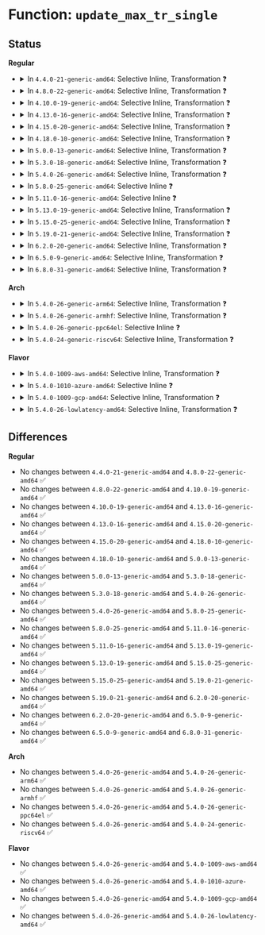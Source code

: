 # Function: <code>update_max_tr_single</code>

## Status
<b>Regular</b>
<ul>
<li>
<details>
<summary>In <code>4.4.0-21-generic-amd64</code>: Selective Inline, Transformation ❓</summary>

```c
void update_max_tr_single(struct trace_array * tr, struct task_struct * tsk, int cpu)
```

```json
{
  "name": "update_max_tr_single",
  "collision_type": "Unique Global",
  "inline_type": "Selective",
  "funcs": [
    {
      "addr": 18446744071580220784,
      "name": "update_max_tr_single",
      "external": true,
      "loc": "kernel/trace/trace.c:1108",
      "file": "kernel/trace/trace.c",
      "inline": "not declared, inlined",
      "caller_inline": [
        "kernel/trace/trace.c:tracing_snapshot_write"
      ],
      "caller_func": [
        "kernel/trace/trace.c:tracing_snapshot_write"
      ]
    }
  ],
  "symbols": [
    {
      "addr": 18446744071580220784,
      "name": "update_max_tr_single.part.56",
      "section": ".text",
      "bind": "STB_LOCAL",
      "size": 333
    },
    {
      "addr": 18446744071580221120,
      "name": "update_max_tr_single",
      "section": ".text",
      "bind": "STB_GLOBAL",
      "size": 22
    }
  ]
}
```
</details>
</li>
<li>
<details>
<summary>In <code>4.8.0-22-generic-amd64</code>: Selective Inline, Transformation ❓</summary>

```c
void update_max_tr_single(struct trace_array * tr, struct task_struct * tsk, int cpu)
```

```json
{
  "name": "update_max_tr_single",
  "collision_type": "Unique Global",
  "inline_type": "Selective",
  "funcs": [
    {
      "addr": 18446744071580268003,
      "name": "update_max_tr_single",
      "external": true,
      "loc": "kernel/trace/trace.c:1343",
      "file": "kernel/trace/trace.c",
      "inline": "not declared, inlined",
      "caller_inline": [
        "kernel/trace/trace.c:tracing_snapshot_write"
      ],
      "caller_func": [
        "kernel/trace/trace.c:tracing_snapshot_write"
      ]
    }
  ],
  "symbols": [
    {
      "addr": 18446744071580257616,
      "name": "update_max_tr_single.part.61",
      "section": ".text",
      "bind": "STB_LOCAL",
      "size": 333
    },
    {
      "addr": 18446744071580257952,
      "name": "update_max_tr_single",
      "section": ".text",
      "bind": "STB_GLOBAL",
      "size": 22
    }
  ]
}
```
</details>
</li>
<li>
<details>
<summary>In <code>4.10.0-19-generic-amd64</code>: Selective Inline, Transformation ❓</summary>

```c
void update_max_tr_single(struct trace_array * tr, struct task_struct * tsk, int cpu)
```

```json
{
  "name": "update_max_tr_single",
  "collision_type": "Unique Global",
  "inline_type": "Selective",
  "funcs": [
    {
      "addr": 18446744071580311024,
      "name": "update_max_tr_single",
      "external": true,
      "loc": "kernel/trace/trace.c:1387",
      "file": "kernel/trace/trace.c",
      "inline": "not declared, inlined",
      "caller_inline": [
        "kernel/trace/trace.c:tracing_snapshot_write"
      ],
      "caller_func": [
        "kernel/trace/trace.c:tracing_snapshot_write"
      ]
    }
  ],
  "symbols": [
    {
      "addr": 18446744071580300672,
      "name": "update_max_tr_single.part.58",
      "section": ".text",
      "bind": "STB_LOCAL",
      "size": 333
    },
    {
      "addr": 18446744071580301008,
      "name": "update_max_tr_single",
      "section": ".text",
      "bind": "STB_GLOBAL",
      "size": 22
    }
  ]
}
```
</details>
</li>
<li>
<details>
<summary>In <code>4.13.0-16-generic-amd64</code>: Selective Inline, Transformation ❓</summary>

```c
void update_max_tr_single(struct trace_array * tr, struct task_struct * tsk, int cpu)
```

```json
{
  "name": "update_max_tr_single",
  "collision_type": "Unique Global",
  "inline_type": "Selective",
  "funcs": [
    {
      "addr": 18446744071580324800,
      "name": "update_max_tr_single",
      "external": true,
      "loc": "kernel/trace/trace.c:1386",
      "file": "kernel/trace/trace.c",
      "inline": "not declared, inlined",
      "caller_inline": [
        "kernel/trace/trace.c:tracing_snapshot_write"
      ],
      "caller_func": [
        "kernel/trace/trace.c:tracing_snapshot_write"
      ]
    }
  ],
  "symbols": [
    {
      "addr": 18446744071580314112,
      "name": "update_max_tr_single.part.64",
      "section": ".text",
      "bind": "STB_LOCAL",
      "size": 212
    },
    {
      "addr": 18446744071580314336,
      "name": "update_max_tr_single",
      "section": ".text",
      "bind": "STB_GLOBAL",
      "size": 23
    }
  ]
}
```
</details>
</li>
<li>
<details>
<summary>In <code>4.15.0-20-generic-amd64</code>: Selective Inline, Transformation ❓</summary>

```c
void update_max_tr_single(struct trace_array * tr, struct task_struct * tsk, int cpu)
```

```json
{
  "name": "update_max_tr_single",
  "collision_type": "Unique Global",
  "inline_type": "Selective",
  "funcs": [
    {
      "addr": 18446744071580377992,
      "name": "update_max_tr_single",
      "external": true,
      "loc": "kernel/trace/trace.c:1386",
      "file": "kernel/trace/trace.c",
      "inline": "not declared, inlined",
      "caller_inline": [
        "kernel/trace/trace.c:tracing_snapshot_write"
      ],
      "caller_func": [
        "kernel/trace/trace.c:tracing_snapshot_write"
      ]
    }
  ],
  "symbols": [
    {
      "addr": 18446744071580367248,
      "name": "update_max_tr_single.part.63",
      "section": ".text",
      "bind": "STB_LOCAL",
      "size": 212
    },
    {
      "addr": 18446744071580367472,
      "name": "update_max_tr_single",
      "section": ".text",
      "bind": "STB_GLOBAL",
      "size": 23
    }
  ]
}
```
</details>
</li>
<li>
<details>
<summary>In <code>4.18.0-10-generic-amd64</code>: Selective Inline, Transformation ❓</summary>

```c
void update_max_tr_single(struct trace_array * tr, struct task_struct * tsk, int cpu)
```

```json
{
  "name": "update_max_tr_single",
  "collision_type": "Unique Global",
  "inline_type": "Selective",
  "funcs": [
    {
      "addr": 18446744071580439371,
      "name": "update_max_tr_single",
      "external": true,
      "loc": "kernel/trace/trace.c:1397",
      "file": "kernel/trace/trace.c",
      "inline": "not declared, inlined",
      "caller_inline": [
        "kernel/trace/trace.c:tracing_snapshot_write"
      ],
      "caller_func": [
        "kernel/trace/trace.c:tracing_snapshot_write"
      ]
    }
  ],
  "symbols": [
    {
      "addr": 18446744071580428688,
      "name": "update_max_tr_single.part.62",
      "section": ".text",
      "bind": "STB_LOCAL",
      "size": 196
    },
    {
      "addr": 18446744071580428896,
      "name": "update_max_tr_single",
      "section": ".text",
      "bind": "STB_GLOBAL",
      "size": 22
    }
  ]
}
```
</details>
</li>
<li>
<details>
<summary>In <code>5.0.0-13-generic-amd64</code>: Selective Inline, Transformation ❓</summary>

```c
void update_max_tr_single(struct trace_array * tr, struct task_struct * tsk, int cpu)
```

```json
{
  "name": "update_max_tr_single",
  "collision_type": "Unique Global",
  "inline_type": "Selective",
  "funcs": [
    {
      "addr": 18446744071580494971,
      "name": "update_max_tr_single",
      "external": true,
      "loc": "kernel/trace/trace.c:1398",
      "file": "kernel/trace/trace.c",
      "inline": "not declared, inlined",
      "caller_inline": [
        "kernel/trace/trace.c:tracing_snapshot_write"
      ],
      "caller_func": [
        "kernel/trace/trace.c:tracing_snapshot_write"
      ]
    }
  ],
  "symbols": [
    {
      "addr": 18446744071580484336,
      "name": "update_max_tr_single.part.63",
      "section": ".text",
      "bind": "STB_LOCAL",
      "size": 194
    },
    {
      "addr": 18446744071580484544,
      "name": "update_max_tr_single",
      "section": ".text",
      "bind": "STB_GLOBAL",
      "size": 22
    }
  ]
}
```
</details>
</li>
<li>
<details>
<summary>In <code>5.3.0-18-generic-amd64</code>: Selective Inline, Transformation ❓</summary>

```c
void update_max_tr_single(struct trace_array * tr, struct task_struct * tsk, int cpu)
```

```json
{
  "name": "update_max_tr_single",
  "collision_type": "Unique Global",
  "inline_type": "Selective",
  "funcs": [
    {
      "addr": 18446744071580550709,
      "name": "update_max_tr_single",
      "external": true,
      "loc": "kernel/trace/trace.c:1577",
      "file": "kernel/trace/trace.c",
      "inline": "not declared, inlined",
      "caller_inline": [
        "kernel/trace/trace.c:tracing_snapshot_write"
      ],
      "caller_func": [
        "kernel/trace/trace.c:tracing_snapshot_write"
      ]
    }
  ],
  "symbols": [
    {
      "addr": 18446744071580539888,
      "name": "update_max_tr_single.part.0",
      "section": ".text",
      "bind": "STB_LOCAL",
      "size": 206
    },
    {
      "addr": 18446744071580540096,
      "name": "update_max_tr_single",
      "section": ".text",
      "bind": "STB_GLOBAL",
      "size": 22
    }
  ]
}
```
</details>
</li>
<li>
<details>
<summary>In <code>5.4.0-26-generic-amd64</code>: Selective Inline, Transformation ❓</summary>

```c
void update_max_tr_single(struct trace_array * tr, struct task_struct * tsk, int cpu)
```

```json
{
  "name": "update_max_tr_single",
  "collision_type": "Unique Global",
  "inline_type": "Selective",
  "funcs": [
    {
      "addr": 18446744071580598373,
      "name": "update_max_tr_single",
      "external": true,
      "loc": "kernel/trace/trace.c:1595",
      "file": "kernel/trace/trace.c",
      "inline": "not declared, inlined",
      "caller_inline": [
        "kernel/trace/trace.c:tracing_snapshot_write"
      ],
      "caller_func": [
        "kernel/trace/trace.c:tracing_snapshot_write"
      ]
    }
  ],
  "symbols": [
    {
      "addr": 18446744071580587456,
      "name": "update_max_tr_single.part.0",
      "section": ".text",
      "bind": "STB_LOCAL",
      "size": 206
    },
    {
      "addr": 18446744071580587664,
      "name": "update_max_tr_single",
      "section": ".text",
      "bind": "STB_GLOBAL",
      "size": 22
    }
  ]
}
```
</details>
</li>
<li>
<details>
<summary>In <code>5.8.0-25-generic-amd64</code>: Selective Inline ❓</summary>

```c
void update_max_tr_single(struct trace_array * tr, struct task_struct * tsk, int cpu)
```

```json
{
  "name": "update_max_tr_single",
  "collision_type": "Unique Global",
  "inline_type": "Selective",
  "funcs": [
    {
      "addr": 18446744071580686144,
      "name": "update_max_tr_single",
      "external": true,
      "loc": "kernel/trace/trace.c:1699",
      "file": "kernel/trace/trace.c",
      "inline": "not declared, inlined",
      "caller_inline": [],
      "caller_func": [
        "kernel/trace/trace.c:tracing_snapshot_write"
      ]
    }
  ],
  "symbols": [
    {
      "addr": 18446744071580686144,
      "name": "update_max_tr_single",
      "section": ".text",
      "bind": "STB_GLOBAL",
      "size": 217
    }
  ]
}
```
</details>
</li>
<li>
<details>
<summary>In <code>5.11.0-16-generic-amd64</code>: Selective Inline ❓</summary>

```c
void update_max_tr_single(struct trace_array * tr, struct task_struct * tsk, int cpu)
```

```json
{
  "name": "update_max_tr_single",
  "collision_type": "Unique Global",
  "inline_type": "Selective",
  "funcs": [
    {
      "addr": 18446744071580676944,
      "name": "update_max_tr_single",
      "external": true,
      "loc": "kernel/trace/trace.c:1849",
      "file": "kernel/trace/trace.c",
      "inline": "not declared, inlined",
      "caller_inline": [],
      "caller_func": [
        "kernel/trace/trace.c:tracing_snapshot_write"
      ]
    }
  ],
  "symbols": [
    {
      "addr": 18446744071580676944,
      "name": "update_max_tr_single",
      "section": ".text",
      "bind": "STB_GLOBAL",
      "size": 217
    }
  ]
}
```
</details>
</li>
<li>
<details>
<summary>In <code>5.13.0-19-generic-amd64</code>: Selective Inline, Transformation ❓</summary>

```c
void update_max_tr_single(struct trace_array * tr, struct task_struct * tsk, int cpu)
```

```json
{
  "name": "update_max_tr_single",
  "collision_type": "Unique Global",
  "inline_type": "Selective",
  "funcs": [
    {
      "addr": 18446744071580671955,
      "name": "update_max_tr_single",
      "external": true,
      "loc": "kernel/trace/trace.c:1846",
      "file": "kernel/trace/trace.c",
      "inline": "not declared, inlined",
      "caller_inline": [
        "kernel/trace/trace.c:tracing_snapshot_write"
      ],
      "caller_func": [
        "kernel/trace/trace.c:tracing_snapshot_write"
      ]
    }
  ],
  "symbols": [
    {
      "addr": 18446744071580663600,
      "name": "update_max_tr_single.part.0",
      "section": ".text",
      "bind": "STB_LOCAL",
      "size": 138
    },
    {
      "addr": 18446744071580671120,
      "name": "update_max_tr_single",
      "section": ".text",
      "bind": "STB_GLOBAL",
      "size": 22
    }
  ]
}
```
</details>
</li>
<li>
<details>
<summary>In <code>5.15.0-25-generic-amd64</code>: Selective Inline, Transformation ❓</summary>

```c
void update_max_tr_single(struct trace_array * tr, struct task_struct * tsk, int cpu)
```

```json
{
  "name": "update_max_tr_single",
  "collision_type": "Unique Global",
  "inline_type": "Selective",
  "funcs": [
    {
      "addr": 18446744071580868852,
      "name": "update_max_tr_single",
      "external": true,
      "loc": "kernel/trace/trace.c:1860",
      "file": "kernel/trace/trace.c",
      "inline": "not declared, inlined",
      "caller_inline": [
        "kernel/trace/trace.c:tracing_snapshot_write"
      ],
      "caller_func": [
        "kernel/trace/trace.c:tracing_snapshot_write"
      ]
    }
  ],
  "symbols": [
    {
      "addr": 18446744071580837520,
      "name": "update_max_tr_single.part.0",
      "section": ".text",
      "bind": "STB_LOCAL",
      "size": 150
    },
    {
      "addr": 18446744071592169130,
      "name": "update_max_tr_single.part.0.cold",
      "section": ".text",
      "bind": "STB_LOCAL",
      "size": 20
    },
    {
      "addr": 18446744071580846048,
      "name": "update_max_tr_single",
      "section": ".text",
      "bind": "STB_GLOBAL",
      "size": 22
    }
  ]
}
```
</details>
</li>
<li>
<details>
<summary>In <code>5.19.0-21-generic-amd64</code>: Selective Inline, Transformation ❓</summary>

```c
void update_max_tr_single(struct trace_array * tr, struct task_struct * tsk, int cpu)
```

```json
{
  "name": "update_max_tr_single",
  "collision_type": "Unique Global",
  "inline_type": "Selective",
  "funcs": [
    {
      "addr": 18446744071581099077,
      "name": "update_max_tr_single",
      "external": true,
      "loc": "kernel/trace/trace.c:1851",
      "file": "kernel/trace/trace.c",
      "inline": "not declared, inlined",
      "caller_inline": [
        "kernel/trace/trace.c:tracing_snapshot_write"
      ],
      "caller_func": [
        "kernel/trace/trace.c:tracing_snapshot_write"
      ]
    }
  ],
  "symbols": [
    {
      "addr": 18446744071581066528,
      "name": "update_max_tr_single.part.0",
      "section": ".text",
      "bind": "STB_LOCAL",
      "size": 170
    },
    {
      "addr": 18446744071593942835,
      "name": "update_max_tr_single.part.0.cold",
      "section": ".text",
      "bind": "STB_LOCAL",
      "size": 21
    },
    {
      "addr": 18446744071581074272,
      "name": "update_max_tr_single",
      "section": ".text",
      "bind": "STB_GLOBAL",
      "size": 46
    }
  ]
}
```
</details>
</li>
<li>
<details>
<summary>In <code>6.2.0-20-generic-amd64</code>: Selective Inline, Transformation ❓</summary>

```c
void update_max_tr_single(struct trace_array * tr, struct task_struct * tsk, int cpu)
```

```json
{
  "name": "update_max_tr_single",
  "collision_type": "Unique Global",
  "inline_type": "Selective",
  "funcs": [
    {
      "addr": 18446744071581406952,
      "name": "update_max_tr_single",
      "external": true,
      "loc": "kernel/trace/trace.c:1856",
      "file": "kernel/trace/trace.c",
      "inline": "not declared, inlined",
      "caller_inline": [
        "kernel/trace/trace.c:tracing_snapshot_write"
      ],
      "caller_func": [
        "kernel/trace/trace.c:tracing_snapshot_write"
      ]
    }
  ],
  "symbols": [
    {
      "addr": 18446744071581371776,
      "name": "update_max_tr_single.part.0",
      "section": ".text",
      "bind": "STB_LOCAL",
      "size": 170
    },
    {
      "addr": 18446744071596004545,
      "name": "update_max_tr_single.part.0.cold",
      "section": ".text",
      "bind": "STB_LOCAL",
      "size": 21
    },
    {
      "addr": 18446744071581380800,
      "name": "update_max_tr_single",
      "section": ".text",
      "bind": "STB_GLOBAL",
      "size": 46
    }
  ]
}
```
</details>
</li>
<li>
<details>
<summary>In <code>6.5.0-9-generic-amd64</code>: Selective Inline, Transformation ❓</summary>

```c
void update_max_tr_single(struct trace_array * tr, struct task_struct * tsk, int cpu)
```

```json
{
  "name": "update_max_tr_single",
  "collision_type": "Unique Global",
  "inline_type": "Selective",
  "funcs": [
    {
      "addr": 18446744071581466518,
      "name": "update_max_tr_single",
      "external": true,
      "loc": "kernel/trace/trace.c:1907",
      "file": "kernel/trace/trace.c",
      "inline": "not declared, inlined",
      "caller_inline": [
        "kernel/trace/trace.c:tracing_swap_cpu_buffer"
      ],
      "caller_func": [
        "kernel/trace/trace.c:tracing_swap_cpu_buffer"
      ]
    }
  ],
  "symbols": [
    {
      "addr": 18446744071581466304,
      "name": "update_max_tr_single.part.0",
      "section": ".text",
      "bind": "STB_LOCAL",
      "size": 170
    },
    {
      "addr": 18446744071596523127,
      "name": "update_max_tr_single.part.0.cold",
      "section": ".text",
      "bind": "STB_LOCAL",
      "size": 21
    },
    {
      "addr": 18446744071581475376,
      "name": "update_max_tr_single",
      "section": ".text",
      "bind": "STB_GLOBAL",
      "size": 46
    }
  ]
}
```
</details>
</li>
<li>
<details>
<summary>In <code>6.8.0-31-generic-amd64</code>: Selective Inline, Transformation ❓</summary>

```c
void update_max_tr_single(struct trace_array * tr, struct task_struct * tsk, int cpu)
```

```json
{
  "name": "update_max_tr_single",
  "collision_type": "Unique Global",
  "inline_type": "Selective",
  "funcs": [
    {
      "addr": 18446744071581581094,
      "name": "update_max_tr_single",
      "external": true,
      "loc": "kernel/trace/trace.c:1920",
      "file": "kernel/trace/trace.c",
      "inline": "not declared, inlined",
      "caller_inline": [
        "kernel/trace/trace.c:tracing_swap_cpu_buffer"
      ],
      "caller_func": [
        "kernel/trace/trace.c:tracing_swap_cpu_buffer"
      ]
    }
  ],
  "symbols": [
    {
      "addr": 18446744071581580880,
      "name": "update_max_tr_single.part.0",
      "section": ".text",
      "bind": "STB_LOCAL",
      "size": 170
    },
    {
      "addr": 18446744071597423997,
      "name": "update_max_tr_single.part.0.cold",
      "section": ".text",
      "bind": "STB_LOCAL",
      "size": 21
    },
    {
      "addr": 18446744071581586352,
      "name": "update_max_tr_single",
      "section": ".text",
      "bind": "STB_GLOBAL",
      "size": 46
    }
  ]
}
```
</details>
</li>
</ul>
<b>Arch</b>
<ul>
<li>
<details>
<summary>In <code>5.4.0-26-generic-arm64</code>: Selective Inline, Transformation ❓</summary>

```c
void update_max_tr_single(struct trace_array * tr, struct task_struct * tsk, int cpu)
```

```json
{
  "name": "update_max_tr_single",
  "collision_type": "Unique Global",
  "inline_type": "Selective",
  "funcs": [
    {
      "addr": 18446603336491896704,
      "name": "update_max_tr_single",
      "external": true,
      "loc": "kernel/trace/trace.c:1595",
      "file": "kernel/trace/trace.c",
      "inline": "not declared, inlined",
      "caller_inline": [
        "kernel/trace/trace.c:tracing_snapshot_write"
      ],
      "caller_func": [
        "kernel/trace/trace.c:tracing_snapshot_write"
      ]
    }
  ],
  "symbols": [
    {
      "addr": 18446603336491882304,
      "name": "update_max_tr_single.part.0",
      "section": ".text",
      "bind": "STB_LOCAL",
      "size": 188
    },
    {
      "addr": 18446603336491882496,
      "name": "update_max_tr_single",
      "section": ".text",
      "bind": "STB_GLOBAL",
      "size": 32
    }
  ]
}
```
</details>
</li>
<li>
<details>
<summary>In <code>5.4.0-26-generic-armhf</code>: Selective Inline, Transformation ❓</summary>

```c
void update_max_tr_single(struct trace_array * tr, struct task_struct * tsk, int cpu)
```

```json
{
  "name": "update_max_tr_single",
  "collision_type": "Unique Global",
  "inline_type": "Selective",
  "funcs": [
    {
      "addr": 3225838968,
      "name": "update_max_tr_single",
      "external": true,
      "loc": "kernel/trace/trace.c:1595",
      "file": "kernel/trace/trace.c",
      "inline": "not declared, inlined",
      "caller_inline": [
        "kernel/trace/trace.c:tracing_snapshot_write"
      ],
      "caller_func": [
        "kernel/trace/trace.c:tracing_snapshot_write"
      ]
    }
  ],
  "symbols": [
    {
      "addr": 3225827344,
      "name": "update_max_tr_single.part.0",
      "section": ".text",
      "bind": "STB_LOCAL",
      "size": 396
    },
    {
      "addr": 3225827740,
      "name": "update_max_tr_single",
      "section": ".text",
      "bind": "STB_GLOBAL",
      "size": 32
    }
  ]
}
```
</details>
</li>
<li>
<details>
<summary>In <code>5.4.0-26-generic-ppc64el</code>: Selective Inline ❓</summary>

```c
void update_max_tr_single(struct trace_array * tr, struct task_struct * tsk, int cpu)
```

```json
{
  "name": "update_max_tr_single",
  "collision_type": "Unique Global",
  "inline_type": "Selective",
  "funcs": [
    {
      "addr": 13835058055284964896,
      "name": "update_max_tr_single",
      "external": true,
      "loc": "kernel/trace/trace.c:1595",
      "file": "kernel/trace/trace.c",
      "inline": "not declared, inlined",
      "caller_inline": [],
      "caller_func": [
        "kernel/trace/trace.c:tracing_snapshot_write"
      ]
    }
  ],
  "symbols": [
    {
      "addr": 13835058055284964896,
      "name": "update_max_tr_single",
      "section": ".text",
      "bind": "STB_GLOBAL",
      "size": 520
    }
  ]
}
```
</details>
</li>
<li>
<details>
<summary>In <code>5.4.0-24-generic-riscv64</code>: Selective Inline, Transformation ❓</summary>

```c
void update_max_tr_single(struct trace_array * tr, struct task_struct * tsk, int cpu)
```

```json
{
  "name": "update_max_tr_single",
  "collision_type": "Unique Global",
  "inline_type": "Selective",
  "funcs": [
    {
      "addr": 18446743936272185302,
      "name": "update_max_tr_single",
      "external": true,
      "loc": "kernel/trace/trace.c:1595",
      "file": "kernel/trace/trace.c",
      "inline": "not declared, inlined",
      "caller_inline": [
        "kernel/trace/trace.c:tracing_snapshot_write"
      ],
      "caller_func": [
        "kernel/trace/trace.c:tracing_snapshot_write"
      ]
    }
  ],
  "symbols": [
    {
      "addr": 18446743936272172540,
      "name": "update_max_tr_single.part.0",
      "section": ".text",
      "bind": "STB_LOCAL",
      "size": 110
    },
    {
      "addr": 18446743936272172650,
      "name": "update_max_tr_single",
      "section": ".text",
      "bind": "STB_GLOBAL",
      "size": 36
    }
  ]
}
```
</details>
</li>
</ul>
<b>Flavor</b>
<ul>
<li>
<details>
<summary>In <code>5.4.0-1009-aws-amd64</code>: Selective Inline, Transformation ❓</summary>

```c
void update_max_tr_single(struct trace_array * tr, struct task_struct * tsk, int cpu)
```

```json
{
  "name": "update_max_tr_single",
  "collision_type": "Unique Global",
  "inline_type": "Selective",
  "funcs": [
    {
      "addr": 18446744071580567173,
      "name": "update_max_tr_single",
      "external": true,
      "loc": "kernel/trace/trace.c:1595",
      "file": "kernel/trace/trace.c",
      "inline": "not declared, inlined",
      "caller_inline": [
        "kernel/trace/trace.c:tracing_snapshot_write"
      ],
      "caller_func": [
        "kernel/trace/trace.c:tracing_snapshot_write"
      ]
    }
  ],
  "symbols": [
    {
      "addr": 18446744071580556256,
      "name": "update_max_tr_single.part.0",
      "section": ".text",
      "bind": "STB_LOCAL",
      "size": 206
    },
    {
      "addr": 18446744071580556464,
      "name": "update_max_tr_single",
      "section": ".text",
      "bind": "STB_GLOBAL",
      "size": 22
    }
  ]
}
```
</details>
</li>
<li>
<details>
<summary>In <code>5.4.0-1010-azure-amd64</code>: Selective Inline ❓</summary>

```c
void update_max_tr_single(struct trace_array * tr, struct task_struct * tsk, int cpu)
```

```json
{
  "name": "update_max_tr_single",
  "collision_type": "Unique Global",
  "inline_type": "Selective",
  "funcs": [
    {
      "addr": 18446744071580502960,
      "name": "update_max_tr_single",
      "external": true,
      "loc": "kernel/trace/trace.c:1595",
      "file": "kernel/trace/trace.c",
      "inline": "not declared, inlined",
      "caller_inline": [],
      "caller_func": [
        "kernel/trace/trace.c:tracing_snapshot_write"
      ]
    }
  ],
  "symbols": [
    {
      "addr": 18446744071580502960,
      "name": "update_max_tr_single",
      "section": ".text",
      "bind": "STB_GLOBAL",
      "size": 225
    }
  ]
}
```
</details>
</li>
<li>
<details>
<summary>In <code>5.4.0-1009-gcp-amd64</code>: Selective Inline, Transformation ❓</summary>

```c
void update_max_tr_single(struct trace_array * tr, struct task_struct * tsk, int cpu)
```

```json
{
  "name": "update_max_tr_single",
  "collision_type": "Unique Global",
  "inline_type": "Selective",
  "funcs": [
    {
      "addr": 18446744071580558421,
      "name": "update_max_tr_single",
      "external": true,
      "loc": "kernel/trace/trace.c:1595",
      "file": "kernel/trace/trace.c",
      "inline": "not declared, inlined",
      "caller_inline": [
        "kernel/trace/trace.c:tracing_snapshot_write"
      ],
      "caller_func": [
        "kernel/trace/trace.c:tracing_snapshot_write"
      ]
    }
  ],
  "symbols": [
    {
      "addr": 18446744071580547504,
      "name": "update_max_tr_single.part.0",
      "section": ".text",
      "bind": "STB_LOCAL",
      "size": 206
    },
    {
      "addr": 18446744071580547712,
      "name": "update_max_tr_single",
      "section": ".text",
      "bind": "STB_GLOBAL",
      "size": 22
    }
  ]
}
```
</details>
</li>
<li>
<details>
<summary>In <code>5.4.0-26-lowlatency-amd64</code>: Selective Inline, Transformation ❓</summary>

```c
void update_max_tr_single(struct trace_array * tr, struct task_struct * tsk, int cpu)
```

```json
{
  "name": "update_max_tr_single",
  "collision_type": "Unique Global",
  "inline_type": "Selective",
  "funcs": [
    {
      "addr": 18446744071580615141,
      "name": "update_max_tr_single",
      "external": true,
      "loc": "kernel/trace/trace.c:1595",
      "file": "kernel/trace/trace.c",
      "inline": "not declared, inlined",
      "caller_inline": [
        "kernel/trace/trace.c:tracing_snapshot_write"
      ],
      "caller_func": [
        "kernel/trace/trace.c:tracing_snapshot_write"
      ]
    }
  ],
  "symbols": [
    {
      "addr": 18446744071580604224,
      "name": "update_max_tr_single.part.0",
      "section": ".text",
      "bind": "STB_LOCAL",
      "size": 206
    },
    {
      "addr": 18446744071580604432,
      "name": "update_max_tr_single",
      "section": ".text",
      "bind": "STB_GLOBAL",
      "size": 22
    }
  ]
}
```
</details>
</li>
</ul>

## Differences
<b>Regular</b>
<ul>
<li>
No changes between <code>4.4.0-21-generic-amd64</code> and <code>4.8.0-22-generic-amd64</code> ✅
</li>
<li>
No changes between <code>4.8.0-22-generic-amd64</code> and <code>4.10.0-19-generic-amd64</code> ✅
</li>
<li>
No changes between <code>4.10.0-19-generic-amd64</code> and <code>4.13.0-16-generic-amd64</code> ✅
</li>
<li>
No changes between <code>4.13.0-16-generic-amd64</code> and <code>4.15.0-20-generic-amd64</code> ✅
</li>
<li>
No changes between <code>4.15.0-20-generic-amd64</code> and <code>4.18.0-10-generic-amd64</code> ✅
</li>
<li>
No changes between <code>4.18.0-10-generic-amd64</code> and <code>5.0.0-13-generic-amd64</code> ✅
</li>
<li>
No changes between <code>5.0.0-13-generic-amd64</code> and <code>5.3.0-18-generic-amd64</code> ✅
</li>
<li>
No changes between <code>5.3.0-18-generic-amd64</code> and <code>5.4.0-26-generic-amd64</code> ✅
</li>
<li>
No changes between <code>5.4.0-26-generic-amd64</code> and <code>5.8.0-25-generic-amd64</code> ✅
</li>
<li>
No changes between <code>5.8.0-25-generic-amd64</code> and <code>5.11.0-16-generic-amd64</code> ✅
</li>
<li>
No changes between <code>5.11.0-16-generic-amd64</code> and <code>5.13.0-19-generic-amd64</code> ✅
</li>
<li>
No changes between <code>5.13.0-19-generic-amd64</code> and <code>5.15.0-25-generic-amd64</code> ✅
</li>
<li>
No changes between <code>5.15.0-25-generic-amd64</code> and <code>5.19.0-21-generic-amd64</code> ✅
</li>
<li>
No changes between <code>5.19.0-21-generic-amd64</code> and <code>6.2.0-20-generic-amd64</code> ✅
</li>
<li>
No changes between <code>6.2.0-20-generic-amd64</code> and <code>6.5.0-9-generic-amd64</code> ✅
</li>
<li>
No changes between <code>6.5.0-9-generic-amd64</code> and <code>6.8.0-31-generic-amd64</code> ✅
</li>
</ul>
<b>Arch</b>
<ul>
<li>
No changes between <code>5.4.0-26-generic-amd64</code> and <code>5.4.0-26-generic-arm64</code> ✅
</li>
<li>
No changes between <code>5.4.0-26-generic-amd64</code> and <code>5.4.0-26-generic-armhf</code> ✅
</li>
<li>
No changes between <code>5.4.0-26-generic-amd64</code> and <code>5.4.0-26-generic-ppc64el</code> ✅
</li>
<li>
No changes between <code>5.4.0-26-generic-amd64</code> and <code>5.4.0-24-generic-riscv64</code> ✅
</li>
</ul>
<b>Flavor</b>
<ul>
<li>
No changes between <code>5.4.0-26-generic-amd64</code> and <code>5.4.0-1009-aws-amd64</code> ✅
</li>
<li>
No changes between <code>5.4.0-26-generic-amd64</code> and <code>5.4.0-1010-azure-amd64</code> ✅
</li>
<li>
No changes between <code>5.4.0-26-generic-amd64</code> and <code>5.4.0-1009-gcp-amd64</code> ✅
</li>
<li>
No changes between <code>5.4.0-26-generic-amd64</code> and <code>5.4.0-26-lowlatency-amd64</code> ✅
</li>
</ul>
